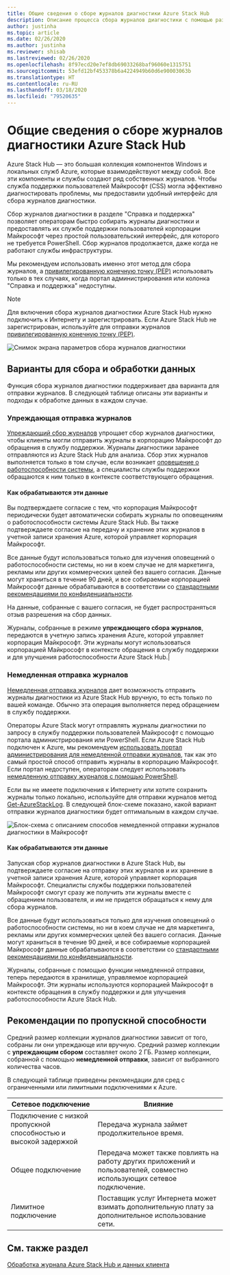```yaml
---
title: Общие сведения о сборе журналов диагностики Azure Stack Hub
description: Описание процесса сбора журналов диагностики с помощью раздела "Справка и поддержка" в Azure Stack Hub, включая сбор журналов по запросу и упреждающий сбор журналов.
author: justinha
ms.topic: article
ms.date: 02/26/2020
ms.author: justinha
ms.reviewer: shisab
ms.lastreviewed: 02/26/2020
ms.openlocfilehash: 8f97ecd20e7ef8db69033268baf96060e1315751
ms.sourcegitcommit: 53efd12bf453378b6a4224949b60d6e90003063b
ms.translationtype: HT
ms.contentlocale: ru-RU
ms.lasthandoff: 03/18/2020
ms.locfileid: "79520635"
---
```

# <a name="overview-of-azure-stack-hub-diagnostic-log-collection"></a>Общие сведения о сборе журналов диагностики Azure Stack Hub 

Azure Stack Hub — это большая коллекция компонентов Windows и локальных служб Azure, которые взаимодействуют между собой. Все эти компоненты и службы создают ряд собственных журналов. Чтобы служба поддержки пользователей Майкрософт (CSS) могла эффективно диагностировать проблемы, мы предоставили удобный интерфейс для сбора журналов диагностики. 

Сбор журналов диагностики в разделе "Справка и поддержка" позволяет операторам быстро собирать журналы диагностики и предоставлять их службе поддержки пользователей корпорации Майкрософт через простой пользовательский интерфейс, для которого не требуется PowerShell. Сбор журналов продолжается, даже когда не работают службы инфраструктуры.  
 
Мы рекомендуем использовать именно этот метод для сбора журналов, а [привилегированную конечную точку (PEP)](azure-stack-get-azurestacklog.md) использовать только в тех случаях, когда портал администрирования или колонка "Справка и поддержка" недоступны. 

>[!NOTE]
>Для включения сбора журналов диагностики Azure Stack Hub нужно подключить к Интернету и зарегистрировать. Если Azure Stack Hub не зарегистрирован, используйте для отправки журналов [привилегированную конечную точку (PEP)](azure-stack-get-azurestacklog.md). 

![Снимок экрана параметров сбора журналов диагностики](media/azure-stack-help-and-support/banner-enable-automatic-log-collection.png)

## <a name="collection-options-and-data-handling"></a>Варианты для сбора и обработки данных

Функция сбора журналов диагностики поддерживает два варианта для отправки журналов. В следующей таблице описаны эти варианты и подходы к обработке данных в каждом случае. 

### <a name="send-logs-proactively"></a>Упреждающая отправка журналов

[Упреждающий сбор журналов](azure-stack-configure-automatic-diagnostic-log-collection-tzl.md) упрощает сбор журналов диагностики, чтобы клиенты могли отправить журналы в корпорацию Майкрософт до обращения в службу поддержки. Журналы диагностики заранее отправляются из Azure Stack Hub для анализа. Сбор этих журналов выполняется только в том случае, если возникает [оповещение о работоспособности системы](azure-stack-configure-automatic-diagnostic-log-collection-tzl.md#proactive-diagnostic-log-collection-alerts), а специалисты службы поддержки обращаются к ним только в контексте соответствующего обращения.


#### <a name="how-the-data-is-handled"></a>Как обрабатываются эти данные

Вы подтверждаете согласие с тем, что корпорация Майкрософт периодически будет автоматически собирать журналы по оповещениям о работоспособности системы Azure Stack Hub. Вы также подтверждаете согласие на передачу и хранение этих журналов в учетной записи хранения Azure, которой управляет корпорация Майкрософт. 

Все данные будут использоваться только для изучения оповещений о работоспособности системы, но ни в коем случае не для маркетинга, рекламы или других коммерческих целей без вашего согласия. Данные могут храниться в течение 90 дней, и все собираемые корпорацией Майкрософт данные обрабатываются в соответствии со [стандартными рекомендациями по конфиденциальности](https://privacy.microsoft.com/).

На данные, собранные с вашего согласия, не будет распространяться отзыв разрешения на сбор данных.

Журналы, собранные в режиме **упреждающего сбора журналов**, передаются в учетную запись хранения Azure, которой управляет корпорация Майкрософт. Эти журналы могут использоваться корпорацией Майкрософт в контексте обращения в службу поддержки и для улучшения работоспособности Azure Stack Hub.|

### <a name="send-logs-now"></a>Немедленная отправка журналов

[Немедленная отправка журналов](azure-stack-configure-on-demand-diagnostic-log-collection-portal-tzl.md) дает возможность отправить журналы диагностики из Azure Stack Hub вручную, то есть только по вашей команде. Обычно эта операция выполняется перед обращением в службу поддержки. 

Операторы Azure Stack могут отправлять журналы диагностики по запросу в службу поддержки пользователей Майкрософт с помощью портала администрирования или PowerShell. Если Azure Stack Hub подключен к Azure, мы рекомендуем [использовать портал администрирования для немедленной отправки журналов](azure-stack-configure-on-demand-diagnostic-log-collection-portal-tzl.md), так как это самый простой способ отправить журналы в корпорацию Майкрософт. Если портал недоступен, операторам следует использовать [немедленную отправку журналов с помощью PowerShell](azure-stack-configure-on-demand-diagnostic-log-collection-powershell-tzl.md). 

Если вы не имеете подключения к Интернету или хотите сохранить журналы только локально, используйте для отправки журналов метод [Get-AzureStackLog](azure-stack-get-azurestacklog.md). В следующей блок-схеме показано, какой вариант отправки журналов диагностики будет оптимальным в каждом случае. 

![Блок-схема с описанием способов немедленной отправки журналов диагностики в Майкрософт](media/azure-stack-help-and-support/send-logs-now-flowchart.png)

#### <a name="how-the-data-is-handled"></a>Как обрабатываются эти данные

Запуская сбор журналов диагностики в Azure Stack Hub, вы подтверждаете согласие на отправку этих журналов и их хранение в учетной записи хранения Azure, которой управляет корпорация Майкрософт. Специалисты службы поддержки пользователей Майкрософт смогут сразу же получить эти журналы вместе с обращением пользователя, и им не придется обращаться к нему для сбора журналов. 

Все данные будут использоваться только для изучения оповещений о работоспособности системы, но ни в коем случае не для маркетинга, рекламы или других коммерческих целей без вашего согласия. Данные могут храниться в течение 90 дней, и все собираемые корпорацией Майкрософт данные обрабатываются в соответствии со [стандартными рекомендациями по конфиденциальности](https://privacy.microsoft.com/). 

Журналы, собранные с помощью функции немедленной отправки, теперь передаются в хранилище, управляемое корпорацией Майкрософт. Эти журналы используются корпорацией Майкрософт в контексте обращения в службу поддержки и для улучшения работоспособности Azure Stack Hub. 

## <a name="bandwidth-considerations"></a>Рекомендации по пропускной способности

Средний размер коллекции журналов диагностики зависит от того, собраны ли они упреждающе или вручную. Средний размер коллекции с **упреждающим сбором** составляет около 2 ГБ. Размер коллекции, собранной с помощью **немедленной отправки**, зависит от выбранного количества часов.

В следующей таблице приведены рекомендации для сред с ограниченными или лимитными подключениями к Azure.


| Сетевое подключение | Влияние |
|--------------------|--------|
| Подключение с низкой пропускной способностью и высокой задержкой | Передача журнала займет продолжительное время. | 
| Общее подключение | Передача может также повлиять на работу других приложений и пользователей, совместно использующих сетевое подключение. |
| Лимитное подключение | Поставщик услуг Интернета может взимать дополнительную плату за дополнительное использование сети. | 

## <a name="see-also"></a>См. также раздел

[Обработка журнала Azure Stack Hub и данных клиента](https://docs.microsoft.com/azure-stack/operator/azure-stack-data-collection)

